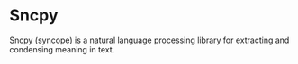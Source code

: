 # Sncpy

Sncpy (syncope) is a natural language processing library for extracting and condensing meaning in text.
